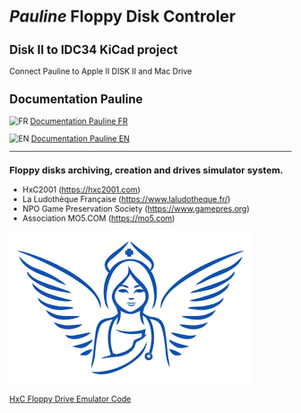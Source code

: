 # *Pauline* **F**loppy **D**isk **C**ontroler

## Disk II to IDC34 KiCad project

Connect Pauline to Apple II DISK II and Mac Drive  

## Documentation Pauline  
  
![FR](https://raw.githubusercontent.com/stevenrskelton/flag-icon/master/png/16/country-4x3/fr.png)  [Documentation Pauline FR](https://wernli.pages.in2p3.fr/pauline-doc/fr/)  
  
![EN](https://raw.githubusercontent.com/stevenrskelton/flag-icon/master/png/16/country-4x3/gb.png)  [Documentation Pauline EN](https://wernli.pages.in2p3.fr/pauline-doc/en/)  

----  
  
### Floppy disks archiving, creation and drives simulator system.
  
- HxC2001 (https://hxc2001.com)  
- La Ludothèque Française (https://www.laludotheque.fr/)  
- NPO Game Preservation Society (https://www.gamepres.org)  
- Association MO5.COM (https://mo5.com)  

[![Pauline](https://github.com/Jean-Fred64/Pauline_FDC/blob/main/WWW/New%20interface/Medias/Pauline%20logo%20025.png)](https://sourceforge.net/p/hxcfloppyemu/code/HEAD/tree/HxCFloppyEmulator/Pauline/trunk/)

[HxC Floppy Drive Emulator Code](https://sourceforge.net/p/hxcfloppyemu/code/HEAD/tree/HxCFloppyEmulator/Pauline/trunk/)
